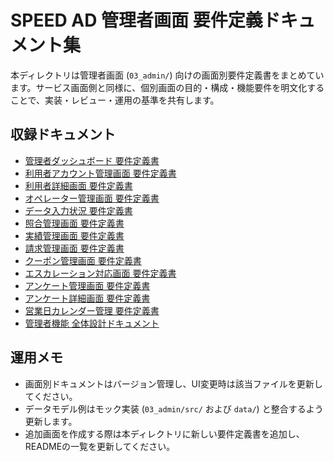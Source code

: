 # SPEED AD 管理者画面 要件定義ドキュメント集

本ディレクトリは管理者画面 (`03_admin/`) 向けの画面別要件定義書をまとめています。サービス画面側と同様に、個別画面の目的・構成・機能要件を明文化することで、実装・レビュー・運用の基準を共有します。

## 収録ドキュメント
- [管理者ダッシュボード 要件定義書](./dashboard_requirements.md)
- [利用者アカウント管理画面 要件定義書](./user_management_requirements.md)
- [利用者詳細画面 要件定義書](./user_detail_requirements.md)
- [オペレーター管理画面 要件定義書](./operator_management_requirements.md)
- [データ入力状況 要件定義書](./data_entry_requirements.md)
- [照合管理画面 要件定義書](./reconciliation_management_requirements.md)
- [実績管理画面 要件定義書](./performance_management_requirements.md)
- [請求管理画面 要件定義書](./billing_management_requirements.md)
- [クーポン管理画面 要件定義書](./coupon_management_requirements.md)
- [エスカレーション対応画面 要件定義書](./escalation_management_requirements.md)
- [アンケート管理画面 要件定義書](./survey_management_requirements.md)
- [アンケート詳細画面 要件定義書](./survey_detail_requirements.md)
- [営業日カレンダー管理 要件定義書](./calendar-management_requirements.md)
- [管理者機能 全体設計ドキュメント](./00_admin_requirements_design.md)

## 運用メモ
- 画面別ドキュメントはバージョン管理し、UI変更時は該当ファイルを更新してください。
- データモデル例はモック実装 (`03_admin/src/` および `data/`) と整合するよう更新します。
- 追加画面を作成する際は本ディレクトリに新しい要件定義書を追加し、READMEの一覧を更新してください。
